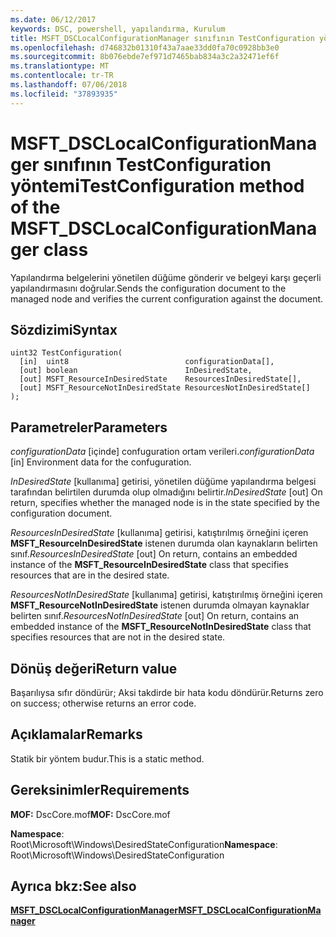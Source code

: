 ```yaml
---
ms.date: 06/12/2017
keywords: DSC, powershell, yapılandırma, Kurulum
title: MSFT_DSCLocalConfigurationManager sınıfının TestConfiguration yöntemi
ms.openlocfilehash: d746832b01310f43a7aae33dd0fa70c0928bb3e0
ms.sourcegitcommit: 8b076ebde7ef971d7465bab834a3c2a32471ef6f
ms.translationtype: MT
ms.contentlocale: tr-TR
ms.lasthandoff: 07/06/2018
ms.locfileid: "37893935"
---
```

# <a name="testconfiguration-method-of-the-msftdsclocalconfigurationmanager-class"></a><span data-ttu-id="e6dd3-103">MSFT_DSCLocalConfigurationManager sınıfının TestConfiguration yöntemi</span><span class="sxs-lookup"><span data-stu-id="e6dd3-103">TestConfiguration method of the MSFT_DSCLocalConfigurationManager class</span></span>

<span data-ttu-id="e6dd3-104">Yapılandırma belgelerini yönetilen düğüme gönderir ve belgeyi karşı geçerli yapılandırmasını doğrular.</span><span class="sxs-lookup"><span data-stu-id="e6dd3-104">Sends the configuration document to the managed node and verifies the current configuration against the document.</span></span>

## <a name="syntax"></a><span data-ttu-id="e6dd3-105">Sözdizimi</span><span class="sxs-lookup"><span data-stu-id="e6dd3-105">Syntax</span></span>

```mof
uint32 TestConfiguration(
  [in]  uint8                          configurationData[],
  [out] boolean                        InDesiredState,
  [out] MSFT_ResourceInDesiredState    ResourcesInDesiredState[],
  [out] MSFT_ResourceNotInDesiredState ResourcesNotInDesiredState[]
);
```

## <a name="parameters"></a><span data-ttu-id="e6dd3-106">Parametreler</span><span class="sxs-lookup"><span data-stu-id="e6dd3-106">Parameters</span></span>

<span data-ttu-id="e6dd3-107">*configurationData* \[içinde\] confuguration ortam verileri.</span><span class="sxs-lookup"><span data-stu-id="e6dd3-107">*configurationData* \[in\] Environment data for the confuguration.</span></span>

<span data-ttu-id="e6dd3-108">*InDesiredState* \[kullanıma\] getirisi, yönetilen düğüme yapılandırma belgesi tarafından belirtilen durumda olup olmadığını belirtir.</span><span class="sxs-lookup"><span data-stu-id="e6dd3-108">*InDesiredState* \[out\] On return, specifies whether the managed node is in the state specified by the configuration document.</span></span>

<span data-ttu-id="e6dd3-109">*ResourcesInDesiredState* \[kullanıma\] getirisi, katıştırılmış örneğini içeren **MSFT_ResourceInDesiredState** istenen durumda olan kaynakların belirten sınıf.</span><span class="sxs-lookup"><span data-stu-id="e6dd3-109">*ResourcesInDesiredState* \[out\] On return, contains an embedded instance of the **MSFT_ResourceInDesiredState** class that specifies resources that are in the desired state.</span></span>

<span data-ttu-id="e6dd3-110">*ResourcesNotInDesiredState* \[kullanıma\] getirisi, katıştırılmış örneğini içeren **MSFT_ResourceNotInDesiredState** istenen durumda olmayan kaynaklar belirten sınıf.</span><span class="sxs-lookup"><span data-stu-id="e6dd3-110">*ResourcesNotInDesiredState* \[out\] On return, contains an embedded instance of the **MSFT_ResourceNotInDesiredState** class that specifies resources that are not in the desired state.</span></span>

## <a name="return-value"></a><span data-ttu-id="e6dd3-111">Dönüş değeri</span><span class="sxs-lookup"><span data-stu-id="e6dd3-111">Return value</span></span>

<span data-ttu-id="e6dd3-112">Başarılıysa sıfır döndürür; Aksi takdirde bir hata kodu döndürür.</span><span class="sxs-lookup"><span data-stu-id="e6dd3-112">Returns zero on success; otherwise returns an error code.</span></span>

## <a name="remarks"></a><span data-ttu-id="e6dd3-113">Açıklamalar</span><span class="sxs-lookup"><span data-stu-id="e6dd3-113">Remarks</span></span>

<span data-ttu-id="e6dd3-114">Statik bir yöntem budur.</span><span class="sxs-lookup"><span data-stu-id="e6dd3-114">This is a static method.</span></span>

## <a name="requirements"></a><span data-ttu-id="e6dd3-115">Gereksinimler</span><span class="sxs-lookup"><span data-stu-id="e6dd3-115">Requirements</span></span>

<span data-ttu-id="e6dd3-116">**MOF:** DscCore.mof</span><span class="sxs-lookup"><span data-stu-id="e6dd3-116">**MOF:** DscCore.mof</span></span>

<span data-ttu-id="e6dd3-117">**Namespace**: Root\Microsoft\Windows\DesiredStateConfiguration</span><span class="sxs-lookup"><span data-stu-id="e6dd3-117">**Namespace**: Root\Microsoft\Windows\DesiredStateConfiguration</span></span>

## <a name="see-also"></a><span data-ttu-id="e6dd3-118">Ayrıca bkz:</span><span class="sxs-lookup"><span data-stu-id="e6dd3-118">See also</span></span>

[<span data-ttu-id="e6dd3-119">**MSFT_DSCLocalConfigurationManager**</span><span class="sxs-lookup"><span data-stu-id="e6dd3-119">**MSFT_DSCLocalConfigurationManager**</span></span>](msft-dsclocalconfigurationmanager.md)